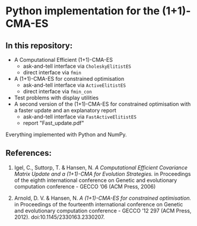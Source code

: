 # Python implementation for the (1+1)-CMA-ES

## In this repository:

- A Computational Efficient (1+1)-CMA-ES
    - ask-and-tell interface via `CholeskyElitistES`
    - direct interface via `fmin`
- A (1+1)-CMA-ES for constrained optimisation
    - ask-and-tell interface via `ActiveElitistES`
    - direct interface via `fmin_con`
- Test problems with display utilities
- A second version of the (1+1)-CMA-ES for constrained optimisation with a faster update and an explanatory report
    - ask-and-tell interface via `FastActiveElitistES`
    - report "Fast_update.pdf"

Everything implemented with Python and NumPy.

## References:

1. Igel, C., Suttorp, T. & Hansen, N.
_A Computational Efficient Covariance Matrix Update and a (1+1)-CMA for Evolution Strategies._
in Proceedings of the eighth international conference on Genetic and evolutionary computation conference - GECCO ’06 (ACM Press, 2006)

2. Arnold, D. V. & Hansen, N.
_A (1+1)-CMA-ES for constrained optimisation._
in Proceedings of the fourteenth international conference on Genetic and evolutionary computation conference - GECCO ’12 297 (ACM Press, 2012). doi:10.1145/2330163.2330207.



